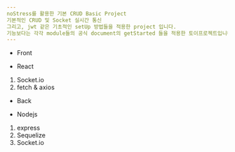 ```yaml
---
noStress를 활용한 기본 CRUD Basic Project
기본적인 CRUD 및 Socket 실시간 통신
그리고, jwt 같은 기초적인 setUp 방법들을 적용한 project 입니다.
기능보다는 각각 module들의 공식 document의 getStarted 들을 적용한 토이프로젝트입니다.
---
```


- Front

* React

1. Socket.io
2. fetch & axios

- Back

* Nodejs

1. express
2. Sequelize
3. Socket.io
